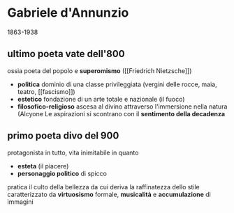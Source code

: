 # Gabriele d'Annunzio
1863-1938

## ultimo poeta vate dell'800
ossia poeta del popolo e **superomismo** ([[Friedrich Nietzsche]])
- **politica** dominio di una classe privileggiata (vergini delle rocce, maia, teatro, [[fascismo]]) 
- **estetico** fondazione di un arte totale e nazionale (il fuoco)
- **filosofico-religioso** ascesa al divino attraverso l'immersione nella natura (Alcyone
Le aspirazioni si scontrano con il **sentimento della decadenza**

## primo poeta divo del 900
protagonista in tutto, vita inimitabile in quanto 
- **esteta** (il piacere)
- **personaggio politico** di spicco

pratica il culto della bellezza da cui deriva la raffinatezza dello stile caratterizzato da **virtuosismo** formale, **musicalità** e **accumulazione** di immagini

